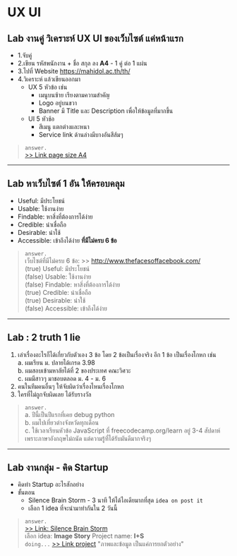 # UX UI

## Lab งานคู่  วิเคราะห์ UX UI ของเว็บไซต์ แค่หน้าแรก  
+ 1.จับคู่
+ 2.เขียน รหัสพนักงาน + ชื่อ สกุล ลง **A4** - 1 คู่ ต่อ 1 แผ่น 
+ 3.ไปที่ Website https://mahidol.ac.th/th/
+ 4.วิเคราะห์ แล้วเขียนออกมา 
    + UX 5 หัวข้อ เช่น
        + เมนูบนซ้าย เรียงตามความสำคัญ
        + Logo อยู่บนขวา
        + Banner มี Title และ Description เพื่อให้ข้อมูลที่มากขึ้น
    + UI 5 หัวช้อ 
        + สีเมนู แตกต่างและหนา
        + Service link ด้านล่างมีบางอันสีส้มๆ 
> `answer.`  
> [>> Link page size A4](https://docs.google.com/document/d/1ypyTTQn6lO1edtqtqPDtF2OSXJ75WED-oFapn4Qe020/edit?usp=sharing)

---

## Lab หาเว็บไซต์ 1 อัน ให้ครอบคลุม  
+ Useful: มีประโยชน์
+ Usable: ใช้งานง่าย
+ Findable: หาสิ่งที่ต้องการได้ง่าย
+ Credible: น่าเชื่อถือ
+ Desirable: น่าใช้
+ Accessible: เข้าถึงได้ง่าย
**ที่มีไม่ครบ 6 ข้อ**  
> `answer.`  
> เว็บไซต์ที่มีไม่ครบ 6 ข้อ: >> <http://www.thefacesoffacebook.com/>  
> (true) Useful: มีประโยชน์  
> (false) Usable: ใช้งานง่าย  
> (false) Findable: หาสิ่งที่ต้องการได้ง่าย  
> (true) Credible: น่าเชื่อถือ  
> (true) Desirable: น่าใช้  
> (false) Accessible: เข้าถึงได้ง่าย  

---

## Lab : 2 truth 1 lie  
1. เล่าเรื่องอะไรก็ได้เกี่ยวกับตัวเอง 3 ข้อ โดย 2 ข้อเป็นเรื่องจริง อีก 1 ข้อ เป็นเรื่องโกหก เช่น  
    a. ผมเรียน ม. ปลายได้เกรด 3.98  
    b. ผมสอบเข้ามหาลัยได้ที่ 2 ของประเทศ คณะวิศวะ  
    c. ผมมีสาวๆ มาชอบตลอด ม. 4 - ม. 6  
2. คนในทีมคนอื่นๆ ให้จับผิดว่าเรื่องไหนเรื่องโกหก  
3. ใครที่ไม่ถูกจับผิดเลย ได้รับรางวัล  
> `answer.`  
> a. ปีนี้เป็นปีแรกที่เคย debug python  
> b. ผมไปเที่ยวต่างจังหวัดทุกเดือน  
> c. ใช้เวลาเรียนหัวข้อ JavaScript ที่ freecodecamp.org/learn อยู่ 3-4 สัปดาห์ เพราะภาษาอังกฤษไม่ถนัด แต่ความรู้ที่ได้รับมันดีมากจริงๆ  

---

## Lab งานกลุ่ม - คิด Startup
+ คิดทำ Startup อะไรสักอย่าง
+ ขั้นตอน 
    + Silence Brain Storm - 3 นาที ให้ได้ไอเดียมากที่สุด `idea on post it`
    + เลือก 1 idea ที่จะนำมาทำกันใน 2 วันนี้ 
> `answer.`  
> [>> Link: Silence Brain Storm](https://miro.com/app/board/o9J_ksUP5jQ=/)  
> เลือก idea: **Image Story** Project name: **I+S**  
> `doing...` [>> Link project]() "ภาพและข้อมูล เป็นแค่การยกตัวอย่าง"  